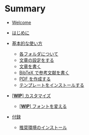 # Summary

- [Welcome](README.md)

- [はじめに](getting-started/README.md)

- [基本的な使い方](basic-usage/README.md)
  - [各フォルダについて](basic-usage/folders.md)
  - [文章の設定をする](basic-usage/config.md)
  - [文章を書く](basic-usage/syntax.md)
  - [BibTeX で参考文献を書く](basic-usage/bibtex.md)
  - [PDF を作成する](basic-usage/make-pdf.md)
  - [テンプレートをインストールする](basic-usage/templates.md)

- [[**WIP**] カスタマイズ](customize/README.md)
  - [[**WIP**] フォントを変える](customize/change-fonts.md)

- [付録](appendix/README.md)
  - [推奨環境のインストール](appendix/install-recommended-environment.md)
